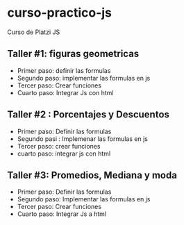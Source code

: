 # curso-practico-js
Curso de Platzi JS

## Taller #1: figuras geometricas
- Primer paso: definir las formulas
- Segundo paso: implementar las formulas en js
- Tercer paso: Crear funciones
- Cuarto paso: Integrar Js con html

## Taller #2 : Porcentajes y Descuentos 
- Primer paso: Definir las formulas
- Segundo pasi : Implemenar las formulas en js
- Tercer paso: crear funciones
- cuarto paso: integrar js con html 

## Taller #3: Promedios, Mediana y moda
- Primer paso: Definir las formulas
- Segundo paso: Implementar las formulas en js
- Tercer paso: Crear funciones
- Cuarto paso: Integrar Js a html